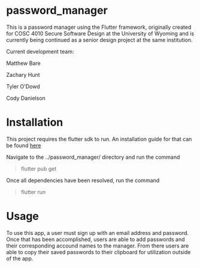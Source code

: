 # password_manager
This is a password manager using the Flutter framework, originally created for COSC 4010 Secure Software Design at the University of Wyoming and is currently being continued as a senior design project at the same institution.

Current development team:

Matthew Bare

Zachary Hunt

Tyler O'Dowd

Cody Danielson

# Installation 
This project requires the flutter sdk to run. An installation guide for that can be found [here](https://docs.flutter.dev/get-started/install)

Navigate to the ../password_manager/ directory and run the command
>flutter pub get

Once all dependencies have been resolved, run the command 
>flutter run

# Usage

To use this app, a user must sign up with an email address and password. Once that has been accomplished, users are able to add passwords and their corresponding accound names to the manager. From there users are able to copy their saved passwords to their clipboard for utilization outside of the app. 
